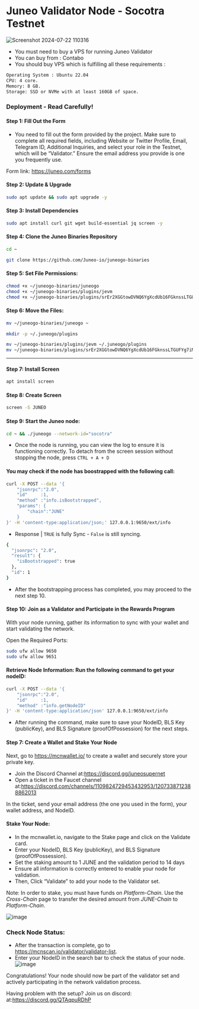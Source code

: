 # Juneo Validator Node - Socotra Testnet 

 ![Screenshot 2024-07-22 110316](https://github.com/user-attachments/assets/25e02dca-6ce9-47a2-922f-076651e62c0d)

- You must need to buy a VPS for running Juneo Validator
- You can buy from : Contabo
- You should buy VPS which is fulfilling all these requirements : 
```bash
Operating System : Ubuntu 22.04
CPU: 4 core.
Memory: 8 GB.
Storage: SSD or NVMe with at least 160GB of space.
```

### Deployment - Read Carefully! 
#### Step 1:  Fill Out the Form
- You need to fill out the form provided by the project. Make sure to complete all required fields, including Website or Twitter Profile, Email, Telegram ID, Additional Inquiries, and select your role in the Testnet, which will be “Validator.” Ensure the email address you provide is one you frequently use.

Form link: https://juneo.com/forms

#### Step 2: Update & Upgrade
```bash
sudo apt update && sudo apt upgrade -y
```

#### Step 3: Install Dependencies 
```bash
sudo apt install curl git wget build-essential jq screen -y
```

#### Step 4: Clone the Juneo Binaries Repository
```bash
cd ~

git clone https://github.com/Juneo-io/juneogo-binaries
```

#### Step 5: Set File Permissions:
```bash
chmod +x ~/juneogo-binaries/juneogo
chmod +x ~/juneogo-binaries/plugins/jevm
chmod +x ~/juneogo-binaries/plugins/srEr2XGGtowDVNQ6YgXcdUb16FGknssLTGUFYg7iMqESJ4h8e
```
#### Step 6: Move the Files:
```bash
mv ~/juneogo-binaries/juneogo ~

mkdir -p ~/.juneogo/plugins

mv ~/juneogo-binaries/plugins/jevm ~/.juneogo/plugins
mv ~/juneogo-binaries/plugins/srEr2XGGtowDVNQ6YgXcdUb16FGknssLTGUFYg7iMqESJ4h8e ~/.juneogo/plugins
```
------------------------------------------------------------------------------

#### Step 7: Install Screen 
```bash
apt install screen
```

#### Step 8: Create Screen 
```bash
screen -S JUNEO
```

#### Step 9: Start the Juneo node:

```bash
cd ~ && ./juneogo --network-id="socotra"
```

- Once the node is running, you can view the log to ensure it is functioning correctly. To detach from the screen session without stopping the node, press `CTRL + A + D`

#### You may check if the node has boostrapped with the following call:
```bash
curl -X POST --data '{
    "jsonrpc":"2.0",
    "id"     :1,
    "method" :"info.isBootstrapped",
    "params": {
        "chain":"JUNE"
    }
}' -H 'content-type:application/json;' 127.0.0.1:9650/ext/info
```
-  Response | `TRUE` is fully Sync - `False` is still syncing. 
```bash
{
  "jsonrpc": "2.0",
  "result": {
    "isBootstrapped": true
  },
  "id": 1
}
```
- After the bootstrapping process has completed, you may proceed to the next step 10.

#### Step 10: Join as a Validator and Participate in the Rewards Program
With your node running, gather its information to sync with your wallet and start validating the network.

Open the Required Ports:
```bash
sudo ufw allow 9650
sudo ufw allow 9651
```

#### Retrieve Node Information: Run the following command to get your nodeID:
```bash
curl -X POST --data '{
    "jsonrpc":"2.0",
    "id"     :1,
    "method" :"info.getNodeID"
}' -H 'content-type:application/json' 127.0.0.1:9650/ext/info
```

- After running the command, make sure to save your NodeID, BLS Key (publicKey), and BLS Signature (proofOfPossession) for the next steps.

#### Step 7: Create a Wallet and Stake Your Node
Next, go to https://mcnwallet.io/ to create a wallet and securely store your private key.

- Join the Discord Channel at:https://discord.gg/juneosupernet
- Open a ticket in the Faucet channel at:https://discord.com/channels/1109824729453432953/1207338712388862013

In the ticket, send your email address (the one you used in the form), your wallet address, and NodeID.

####  Stake Your Node:

- In the mcnwallet.io, navigate to the Stake page and click on the Validate card.
- Enter your NodeID, BLS Key (publicKey), and BLS Signature (proofOfPossession).
- Set the staking amount to 1 JUNE and the validation period to 14 days
- Ensure all information is correctly entered to enable your node for validation.
- Then, Click “Validate” to add your node to the Validator set.

Note: In order to stake, you must have funds on *Platform-Chain*. Use the *Cross-Chain* page to transfer the desired amount from *JUNE-Chain* to *Platform-Chain*.

![image](https://github.com/user-attachments/assets/9912062f-6d12-493f-a2ff-839bc513578e)


### Check Node Status:
- After the transaction is complete, go to https://mcnscan.io/validator/validator-list.
- Enter your NodeID in the search bar to check the status of your node.
![image](https://github.com/user-attachments/assets/931e0445-9bcc-4df6-955c-3be37fc18664)


Congratulations! Your node should now be part of the validator set and actively participating in the network validation process.

Having problem with the setup? Join us on discord: at:https://discord.gg/QTAqpuRDhP






